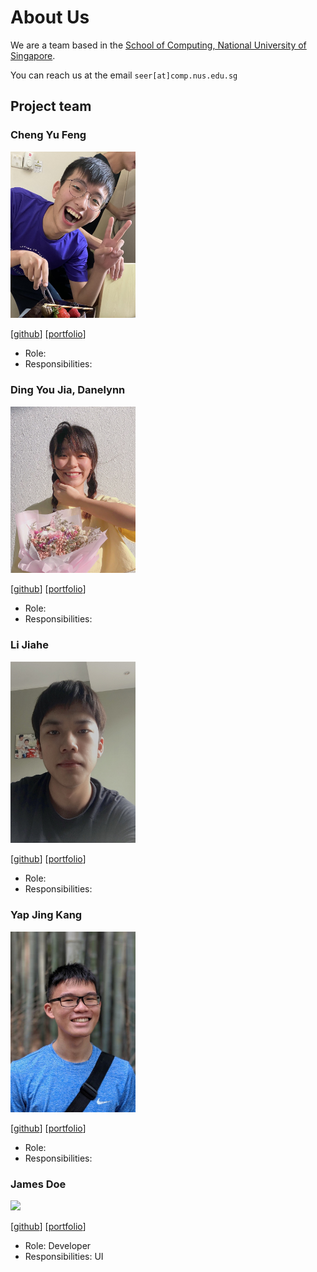 # About Us

We are a team based in the [School of Computing, National University of Singapore](http://www.comp.nus.edu.sg).

You can reach us at the email `seer[at]comp.nus.edu.sg`

## Project team

### Cheng Yu Feng

<img src="images/chengyufeng.png" width="200px">

[[github](https://github.com/YuFeng0930)]
[[portfolio](team/johndoe.md)]

* Role: 
* Responsibilities:

### Ding You Jia, Danelynn

<img src="images/youjia.png" width="200px">

[[github](http://github.com/icelenaugust)]
[[portfolio](team/johndoe.md)]

* Role: 
* Responsibilities: 

### Li Jiahe

<img src="images/lijiahe.png" width="200px">

[[github](https://github.com/ljhgab)]
[[portfolio](team/johndoe.md)]

* Role: 
* Responsibilities: 

### Yap Jing Kang

<img src="images/souluseless.png" width="200px">

[[github](http://github.com/souluseless)]
[[portfolio](team/johndoe.md)]

* Role: 
* Responsibilities:

### James Doe

<img src="images/johndoe.png" width="200px">

[[github](http://github.com/johndoe)]
[[portfolio](team/johndoe.md)]

* Role: Developer
* Responsibilities: UI
